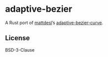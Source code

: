 # adaptive-bezier

A Rust port of [mattdesl](https://github.com/mattdesl)’s [adaptive-bezier-curve](https://github.com/mattdesl/adaptive-bezier-curve).

## License

BSD-3-Clause
